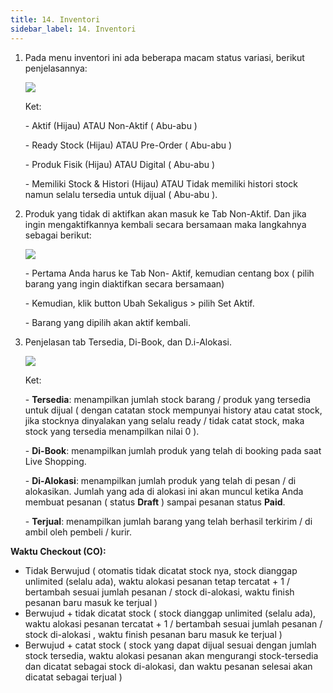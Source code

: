 ```yaml
---
title: 14. Inventori
sidebar_label: 14. Inventori
---
```

1. P﻿ada menu inventori ini ada beberapa macam status variasi, berikut penjelasannya: 

   ![](/img/14.-inventori.png)

   K﻿et:

   \- Aktif (Hijau) ATAU Non-Aktif ( Abu-abu )

   \- Ready Stock (Hijau) ATAU Pre-Order ( Abu-abu )

   \- Produk Fisik (Hijau) ATAU Digital ( Abu-abu )

   \- Memiliki Stock & Histori (Hijau) ATAU Tidak memiliki histori stock namun selalu tersedia untuk dijual ( Abu-abu ). 
2. Produk yang tidak di aktifkan akan masuk ke Tab Non-Aktif. Dan jika ingin mengaktifkannya kembali secara bersamaan maka langkahnya sebagai berikut:

   ![](/img/14.-inventori-ubah-sekaligus.png)

   \-﻿ Pertama Anda harus ke Tab Non- Aktif, kemudian centang box ( pilih barang yang ingin diaktifkan secara bersamaan)

   \-﻿ Kemudian, klik button Ubah Sekaligus > pilih Set Aktif. 

   \-﻿ Barang yang dipilih akan aktif kembali.
3. P﻿enjelasan tab Tersedia, Di-Book, dan D.i-Alokasi.

   ![](/img/14.-inventori-field-.png)

   K﻿et:

   \-﻿ **Tersedia**: menampilkan jumlah stock barang / produk yang tersedia untuk dijual ( dengan catatan stock mempunyai history atau catat stock, jika stocknya dinyalakan yang selalu ready / tidak catat stock, maka stock yang tersedia menampilkan nilai 0 ).

   \-﻿ **Di-Book**: menampilkan jumlah produk yang telah di booking pada saat Live Shopping. 

   \-﻿ **Di-Alokasi**: menampilkan jumlah produk yang telah di pesan / di alokasikan. Jumlah yang ada di alokasi ini akan muncul ketika Anda membuat pesanan ( status **Draft** ) sampai pesanan status **Paid**.

   \-﻿ **Terjual**: menampilkan jumlah barang yang telah berhasil terkirim / di ambil oleh pembeli / kurir.

**Waktu Checkout (CO):**

* Tidak Berwujud ( otomatis tidak dicatat stock nya, stock dianggap unlimited (selalu ada), waktu alokasi pesanan tetap tercatat + 1 / bertambah sesuai jumlah pesanan / stock di-alokasi, waktu finish pesanan baru masuk ke terjual )
* Berwujud + tidak dicatat stock ( stock dianggap unlimited (selalu ada), waktu alokasi pesanan tercatat + 1 / bertambah sesuai jumlah pesanan / stock di-alokasi , waktu finish pesanan baru masuk ke terjual  ) 
* Berwujud + catat stock ( stock yang dapat dijual sesuai dengan jumlah stock tersedia, waktu alokasi pesanan akan mengurangi stock-tersedia dan dicatat sebagai stock di-alokasi, dan waktu pesanan selesai akan dicatat sebagai terjual )